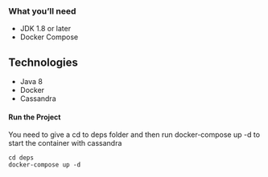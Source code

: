 ### What you’ll need
* JDK 1.8 or later
* Docker Compose

## Technologies
* Java 8
* Docker
* Cassandra

#### Run the Project
You need to give a cd to deps folder and then run docker-compose up -d to start the container with cassandra
```
cd deps
docker-compose up -d
```